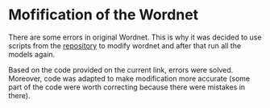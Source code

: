 # Mofification of the Wordnet


There are some errors in original Wordnet. This is why it was decided to use scripts from the [repository](https://github.com/heisand/NWN) to modify wordnet and after that run all the models again.

Based on the code provided on the current link, errors were solved. Moreover, code was adapted to make modification more accurate (some part of the code were worth correcting because there were mistakes in there).
